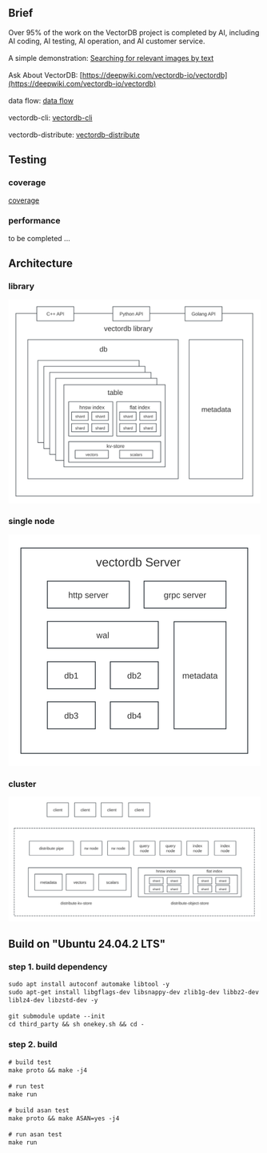 

## Brief 
Over 95% of the work on the VectorDB project is completed by AI, including AI coding, AI testing, AI operation, and AI customer service.
<br>
<br>
A simple demonstration: [Searching for relevant images by text](http://115.190.11.65/album.html)
<br>
<br>
Ask About VectorDB:
[https://deepwiki.com/vectordb-io/vectordb](https://deepwiki.com/vectordb-io/vectordb)
<br>
<br>
data flow: [data flow](https://github.com/vectordb-io/vectordb/wiki/%E6%95%B0%E6%8D%AE%E6%B5%81)
<br>
<br>
vectordb-cli: [vectordb-cli](https://www.bilibili.com/video/BV1BNq1YoEf1/?vd_source=667dd64b8a907b2bb227ba72255947be)
<br>
<br>
vectordb-distribute: [vectordb-distribute](https://www.bilibili.com/video/BV1EQqmYPE7W/?vd_source=667dd64b8a907b2bb227ba72255947be)

## Testing
### coverage
[coverage](http://vectordb.io/coverage/report/index.html)

### performance
to be completed ...

## Architecture

### library

![Vector Database Library Architecture](imgs/library.svg)

### single node
![Vector Database Single-Node Architecture](imgs/single-node2.svg)

### cluster
![Vector Database Cluster Architecture](imgs/cluster2.svg)

## Build on "Ubuntu 24.04.2 LTS"

### step 1. build dependency
```
sudo apt install autoconf automake libtool -y
sudo apt-get install libgflags-dev libsnappy-dev zlib1g-dev libbz2-dev liblz4-dev libzstd-dev -y

git submodule update --init
cd third_party && sh onekey.sh && cd -
```

### step 2. build
```
# build test
make proto && make -j4

# run test
make run

# build asan test
make proto && make ASAN=yes -j4

# run asan test
make run
```

